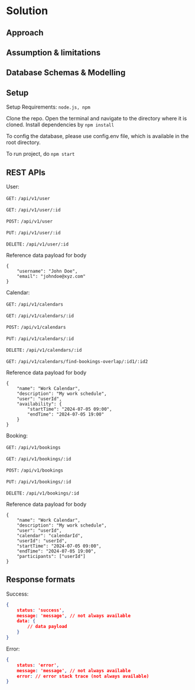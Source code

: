# Solution

## Approach

## Assumption & limitations

## Database Schemas & Modelling

## Setup
Setup Requirements: `node.js, npm`

Clone the repo. Open the terminal and navigate to the directory where it is cloned. Install dependencies by `npm install`

To config the database, please use config.env file, which is available in the root directory.

To run project, do `npm start`


## REST APIs


User:

`GET:` `/api/v1/user`

`GET:` `/api/v1/user/:id`

`POST:` `/api/v1/user`

`PUT:` `/api/v1/user/:id`

`DELETE:` `/api/v1/user/:id`

Reference data payload for body
```
{
    "username": "John Doe",
    "email": "johndoe@xyz.com"
}
```

Calendar:

`GET:` `/api/v1/calendars`

`GET:` `/api/v1/calendars/:id`

`POST:` `/api/v1/calendars`

`PUT:` `/api/v1/calendars/:id`

`DELETE:` `/api/v1/calendars/:id`

`GET:` `/api/v1/calendars/find-bookings-overlap/:id1/:id2`

Reference data payload for body
```
{
    "name": "Work Calendar",
    "description": "My work schedule",
    "user": "userId",
    "availability": {
        "startTime": "2024-07-05 09:00",
        "endTime": "2024-07-05 19:00"
    }
}
```

Booking:

`GET:` `/api/v1/bookings`

`GET:` `/api/v1/bookings/:id`

`POST:` `/api/v1/bookings`

`PUT:` `/api/v1/bookings/:id`

`DELETE:` `/api/v1/bookings/:id`

Reference data payload for body
```
{
    "name": "Work Calendar",
    "description": "My work schedule",
    "user": "userId",
    "calendar": "calendarId",
    "userId": "userId",
    "startTime": "2024-07-05 09:00",
    "endTime": "2024-07-05 19:00",
    "participants": ["userId"]
}
```

## Response formats
Success:

```json
{
    status: 'success',
    message: 'message', // not always available 
    data: {
        // data payload
    }
}
```

Error:

```json
{
    status: 'error',
    message: 'message', // not always available 
    error: // error stack trace (not always available) 
}
```


